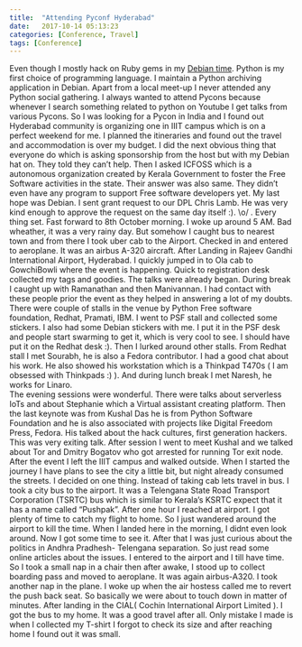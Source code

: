 ```yaml
---
title:  "Attending Pyconf Hyderabad"
date:   2017-10-14 05:13:23
categories: [Conference, Travel]
tags: [Conference]
---
```

Even though I mostly hack on Ruby gems in my [Debian time](https://qa.debian.org/developer.php?login=abhijith@openmailbox.org). Python is my first choice of programming language. I maintain a Python archiving application in Debian. Apart from a local meet-up I never attended any Python social gathering. I always wanted to attend Pycons because whenever I search something related to python on Youtube I get talks from various Pycons. So I was looking for a Pycon in India and I found out Hyderabad community is organizing one in IIIT campus which is on a perfect weekend for me. I planned the itineraries and found out the travel and accommodation is over my budget. I did the next obvious thing that everyone do which is asking sponsorship from the host but with my Debian hat on. They told they can’t help. Then I asked ICFOSS which is a autonomous organization created by Kerala Government to foster the Free Software activities in the state. Their answer was also same. They didn’t even have any program to support Free software developers yet. My last hope was Debian. I sent grant request to our DPL Chris Lamb. He was very kind enough to approve the request on the same day itself :). \o/ .
Every thing set. Fast forward to 8th October morning. I woke up around 5 AM. Bad wheather, it was a very rainy day. But somehow I caught bus to nearest town and from there I took uber cab to the Airport. Checked in and entered to aeroplane. It was an airbus A-320 aircraft. 
After Landing in Rajeev Gandhi International Airport, Hyderabad. I quickly jumped in to Ola cab to GowchiBowli where the event is happening. Quick to registration desk collected my tags and goodies. The talks were already began. During break I caught up with Ramanathan and then Manivannan. I had contact with these people prior the event as they helped in answering a lot of my doubts. There were couple of stalls in the venue by Python Free software foundation, Redhat, Pramati, IBM. I went to PSF stall and collected some stickers. I also had some Debian stickers with me. I put it in the PSF desk and people start swarming to get it, which is very cool to see. I should have put it on the Redhat desk :). Then I lurked around other stalls. From Redhat stall I met Sourabh, he is also a Fedora contributor. I had a good chat about his work. He also showed his workstation which is a Thinkpad T470s ( I am obsessed with Thinkpads :) ). And during lunch break I met Naresh, he works for Linaro.  
The evening sessions were wonderful. There were talks about serverless IoTs and about Stephanie which a Virtual assistant creating platform.
Then the last keynote was from Kushal Das he is from Python Software Foundation and he is also associated with projects like Digital Freedom Press, Fedora. His talked about the hack cultures, first generation hackers. This was very exiting talk. After session I went to meet Kushal and we talked about Tor and Dmitry Bogatov who got arrested for running Tor exit node. 
After the event I left the IIIT campus and walked outside. When I started the journey I have plans to see the city a little bit, but night already consumed the streets. I decided  on one thing. Instead of taking cab lets travel in bus. I took a city bus to the airport. It was a Telengana State Road Transport Corporation (TSRTC) bus which is similar to Kerala’s KSRTC expect that it has a name called “Pushpak”. After one hour I reached at airport.  I got plenty of time to catch my flight to home. So I just wandered around the airport to kill the time. When I landed here in the morning, I didnt even look around. Now I got some time to see it. After that I was just curious about the  politics in Andhra Pradhesh- Telengana separation. So just read some online articles about the issues. 
I entered to the airport and I till have time. So I took a small nap in a chair then after awake, I stood up to collect boarding pass and moved to aeroplane. It was again airbus-A320.  I took another nap in the plane. I woke up when the air hostess called me to revert the push back seat. So basically we were about to touch down in matter of minutes. After landing in the CIAL( Cochin International Airport Limited ). I got the bus to my home. It was a good travel after all. Only mistake I made is when I collected my T-shirt I forgot to check its size and after reaching home I found out it was small. 
